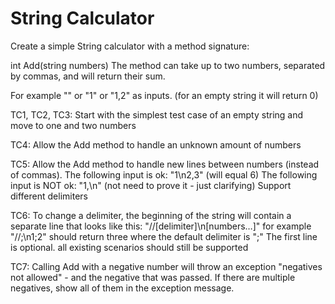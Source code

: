 # String Calculator
Create a simple String calculator with a method signature:

int Add(string numbers)
The method can take up to two numbers, separated by commas, and will return their sum.

For example "" or "1" or "1,2" as inputs. (for an empty string it will return 0)

TC1, TC2, TC3: Start with the simplest test case of an empty string and move to one and two numbers

TC4: Allow the Add method to handle an unknown amount of numbers

TC5: Allow the Add method to handle new lines between numbers (instead of commas).
The following input is ok: "1\n2,3" (will equal 6)
The following input is NOT ok: "1,\n" (not need to prove it - just clarifying)
Support different delimiters

TC6: To change a delimiter, the beginning of the string will contain a separate line that looks like this: "//[delimiter]\n[numbers…]" for example "//;\n1;2" should return three where the default delimiter is ";"
The first line is optional. all existing scenarios should still be supported

TC7: Calling Add with a negative number will throw an exception "negatives not allowed" - and the negative that was passed.
If there are multiple negatives, show all of them in the exception message.
